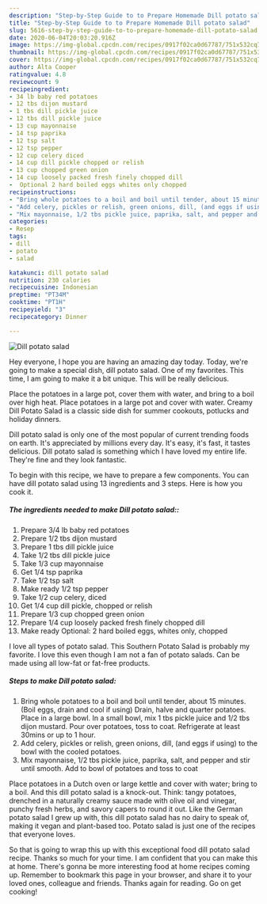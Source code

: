 ```yaml
---
description: "Step-by-Step Guide to to Prepare Homemade Dill potato salad"
title: "Step-by-Step Guide to to Prepare Homemade Dill potato salad"
slug: 5616-step-by-step-guide-to-to-prepare-homemade-dill-potato-salad
date: 2020-06-04T20:03:20.916Z
image: https://img-global.cpcdn.com/recipes/0917f02ca0d67787/751x532cq70/dill-potato-salad-recipe-main-photo.jpg
thumbnail: https://img-global.cpcdn.com/recipes/0917f02ca0d67787/751x532cq70/dill-potato-salad-recipe-main-photo.jpg
cover: https://img-global.cpcdn.com/recipes/0917f02ca0d67787/751x532cq70/dill-potato-salad-recipe-main-photo.jpg
author: Alta Cooper
ratingvalue: 4.8
reviewcount: 9
recipeingredient:
- 34 lb baby red potatoes
- 12 tbs dijon mustard
- 1 tbs dill pickle juice
- 12 tbs dill pickle juice
- 13 cup mayonnaise
- 14 tsp paprika
- 12 tsp salt
- 12 tsp pepper
- 12 cup celery diced
- 14 cup dill pickle chopped or relish
- 13 cup chopped green onion
- 14 cup loosely packed fresh finely chopped dill
-  Optional 2 hard boiled eggs whites only chopped
recipeinstructions:
- "Bring whole potatoes to a boil and boil until tender, about 15 minutes. (Boil eggs, drain and cool if using) Drain, halve and quarter potatoes. Place in a large bowl. In a small bowl, mix 1 tbs pickle juice and 1/2 tbs dijon mustard. Pour over potatoes, toss to coat. Refrigerate at least 30mins or up to 1 hour."
- "Add celery, pickles or relish, green onions, dill, (and eggs if using) to the bowl with the cooled potatoes."
- "Mix mayonnaise, 1/2 tbs pickle juice, paprika, salt, and pepper and stir until smooth. Add to bowl of potatoes and toss to coat"
categories:
- Resep
tags:
- dill
- potato
- salad

katakunci: dill potato salad
nutrition: 230 calories
recipecuisine: Indonesian
preptime: "PT34M"
cooktime: "PT1H"
recipeyield: "3"
recipecategory: Dinner

---
```



![Dill potato salad](https://img-global.cpcdn.com/recipes/0917f02ca0d67787/751x532cq70/dill-potato-salad-recipe-main-photo.jpg)

Hey everyone, I hope you are having an amazing day today. Today, we're going to make a special dish, dill potato salad. One of my favorites. This time, I am going to make it a bit unique. This will be really delicious.

Place the potatoes in a large pot, cover them with water, and bring to a boil over high heat. Place potatoes in a large pot and cover with water. Creamy Dill Potato Salad is a classic side dish for summer cookouts, potlucks and holiday dinners.

Dill potato salad is only one of the most popular of current trending foods on earth. It's appreciated by millions every day. It's easy, it's fast, it tastes delicious. Dill potato salad is something which I have loved my entire life. They're fine and they look fantastic.


To begin with this recipe, we have to prepare a few components. You can have dill potato salad using 13 ingredients and 3 steps. Here is how you cook it.

##### The ingredients needed to make Dill potato salad::

1. Prepare 3/4 lb baby red potatoes
1. Prepare 1/2 tbs dijon mustard
1. Prepare 1 tbs dill pickle juice
1. Take 1/2 tbs dill pickle juice
1. Take 1/3 cup mayonnaise
1. Get 1/4 tsp paprika
1. Take 1/2 tsp salt
1. Make ready 1/2 tsp pepper
1. Take 1/2 cup celery, diced
1. Get 1/4 cup dill pickle, chopped or relish
1. Prepare 1/3 cup chopped green onion
1. Prepare 1/4 cup loosely packed fresh finely chopped dill
1. Make ready  Optional: 2 hard boiled eggs, whites only, chopped


I love all types of potato salad. This Southern Potato Salad is probably my favorite. I love this even though I am not a fan of potato salads. Can be made using all low-fat or fat-free products. 

##### Steps to make Dill potato salad:

1. Bring whole potatoes to a boil and boil until tender, about 15 minutes. (Boil eggs, drain and cool if using) Drain, halve and quarter potatoes. Place in a large bowl. In a small bowl, mix 1 tbs pickle juice and 1/2 tbs dijon mustard. Pour over potatoes, toss to coat. Refrigerate at least 30mins or up to 1 hour.
1. Add celery, pickles or relish, green onions, dill, (and eggs if using) to the bowl with the cooled potatoes.
1. Mix mayonnaise, 1/2 tbs pickle juice, paprika, salt, and pepper and stir until smooth. Add to bowl of potatoes and toss to coat


Place potatoes in a Dutch oven or large kettle and cover with water; bring to a boil. And this dill potato salad is a knock-out. Think: tangy potatoes, drenched in a naturally creamy sauce made with olive oil and vinegar, punchy fresh herbs, and savory capers to round it out. Like the German potato salad I grew up with, this dill potato salad has no dairy to speak of, making it vegan and plant-based too. Potato salad is just one of the recipes that everyone loves. 

So that is going to wrap this up with this exceptional food dill potato salad recipe. Thanks so much for your time. I am confident that you can make this at home. There's gonna be more interesting food at home recipes coming up. Remember to bookmark this page in your browser, and share it to your loved ones, colleague and friends. Thanks again for reading. Go on get cooking!
